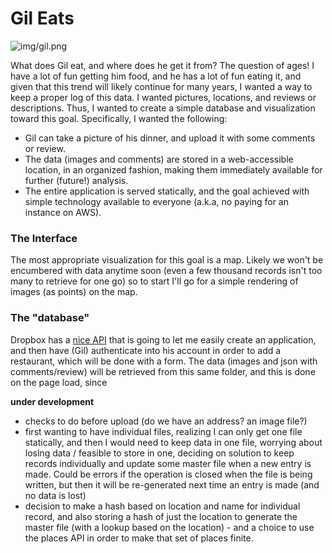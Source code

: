 # Gil Eats

![img/gil.png](img/gil.png)

What does Gil eat, and where does he get it from? The question of ages! I have a lot of fun getting him food, and he has a lot of fun eating it, and given that this trend will likely continue for many years, I wanted a way to keep a proper log of this data. I wanted pictures, locations, and reviews or descriptions. Thus, I wanted to create a simple database and visualization toward this goal. Specifically, I wanted the following:

- Gil can take a picture of his dinner, and upload it with some comments or review.
- The data (images and comments) are stored in a web-accessible location, in an organized fashion, making them immediately available for further (future!) analysis.
- The entire application is served statically, and the goal achieved with simple technology available to everyone (a.k.a, no paying for an instance on AWS).

### The Interface
The most appropriate visualization for this goal is a map. Likely we won't be encumbered with data anytime soon (even a few thousand records isn't too many to retrieve for one go) so to start I'll go for a simple rendering of images (as points) on the map.

### The "database"
Dropbox has a [nice API](https://dropbox.github.io/dropbox-api-v2-explorer) that is going to let me easily create an application, and then have (Gil) authenticate into his account in order to add a restaurant, which will be done with a form. The data (images and json with comments/review) will be retrieved from this same folder, and this is done on the page load, since


**under development**

- checks to do before upload (do we have an address? an image file?)
- first wanting to have individual files, realizing I can only get one file statically, and then I would need to keep data in one file, worrying about losing data / feasible to store in one, deciding on solution to keep records individually and update some master file when a new entry is made. Could be errors if the operation is closed when the file is being written, but then it will be re-generated next time an entry is made (and no data is lost)
- decision to make a hash based on location and name for individual record, and also storing a hash of just the location to generate the master file (with a lookup based on the location) - and a choice to use the places API in order to make that set of places finite. 

